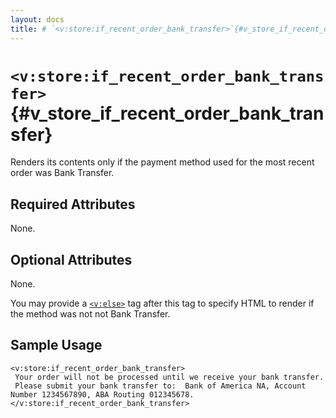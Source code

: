 ```yaml
---
layout: docs
title: # `<v:store:if_recent_order_bank_transfer>`{#v_store_if_recent_order_bank_transfer}
---
```


# `<v:store:if_recent_order_bank_transfer>`{#v_store_if_recent_order_bank_transfer}

Renders its contents only if the payment method used for the most recent
order was Bank Transfer.

## Required Attributes

None.

## Optional Attributes

None.

You may provide a [`<v:else>`](#v_else) tag after this tag to specify
HTML to render if the method was not not Bank Transfer.

## Sample Usage

    <v:store:if_recent_order_bank_transfer>
     Your order will not be processed until we receive your bank transfer.  
     Please submit your bank transfer to:  Bank of America NA, Account Number 1234567890, ABA Routing 012345678.
    </v:store:if_recent_order_bank_transfer>

